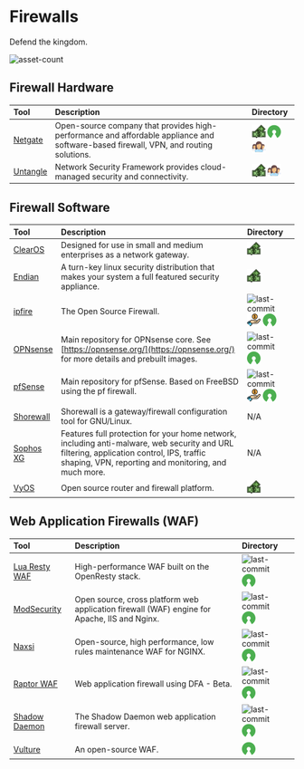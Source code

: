 # Firewalls

Defend the kingdom.

![asset-count](https://img.shields.io/badge/Tools%20%26%20Resources%20Available-15-3c85d4?style=for-the-badge)




## Firewall Hardware

| Tool | Description | Directory |
| :--- | :--- | :--- |
| [Netgate](https://shop.netgate.com/) | Open-source company that provides high-performance and affordable appliance and software-based firewall, VPN, and routing solutions. | ![paid-product](../icons/paid-product.png) ![opensource](../icons/opensource.png) ![register-profile](../icons/register-profile.png) |
| [Untangle](https://www.untangle.com/untangle-ng-firewall/appliances/) | Network Security Framework provides cloud-managed security and connectivity. | ![paid-product](../icons/paid-product.png) ![register-profile](../icons/register-profile.png) |


## Firewall Software

| Tool | Description | Directory |
| :--- | :--- | :--- |
| [ClearOS](https://github.com/pfsense/pfsense) | Designed for use in small and medium enterprises as a network gateway. | ![paid-product](../icons/paid-product.png)  |
| [Endian](https://sourceforge.net/projects/efw/) | A turn-key linux security distribution that makes your system a full featured security appliance.  | ![paid-product](../icons/paid-product.png)  |
| [ipfire](https://github.com/ipfire/ipfire-2.x) | The Open Source Firewall. | ![last-commit](https://img.shields.io/github/last-commit/ipfire/ipfire-2.x?color=3c85d4&style=flat-square) ![freemium-service](../icons/freemium-service.png) ![opensource](../icons/opensource.png) |
| [OPNsense](https://github.com/opnsense/core) | Main repository for OPNsense core. See [https://opnsense.org/](https://opnsense.org/) for more details and prebuilt images. | ![last-commit](https://img.shields.io/github/last-commit/opnsense/core?color=3c85d4&style=flat-square) ![opensource](../icons/opensource.png) |
| [pfSense](https://github.com/pfsense/pfsense) | Main repository for pfSense. Based on FreeBSD using the pf firewall. | ![last-commit](https://img.shields.io/github/last-commit/pfsense/pfsense?color=3c85d4&style=flat-square) ![freemium-service](../icons/freemium-service.png) ![opensource](../icons/opensource.png) |
| [Shorewall](https://shorewall.org/) | Shorewall is a gateway/firewall configuration tool for GNU/Linux. | N/A |
| [Sophos XG](https://www.sophos.com/en-us/products/free-tools/sophos-xg-firewall-home-edition.aspx) | Features full protection for your home network, including anti-malware, web security and URL filtering, application control, IPS, traffic shaping, VPN, reporting and monitoring, and much more. | N/A |
| [VyOS](https://vyos.io/subscriptions/software/) | Open source router and firewall platform. | ![paid-product](../icons/paid-product.png) |

## Web Application Firewalls (WAF)

| Tool | Description | Directory |
| :--- | :--- | :--- |
| [Lua Resty WAF](https://github.com/p0pr0ck5/lua-resty-waf) | High-performance WAF built on the OpenResty stack. | ![last-commit](https://img.shields.io/github/last-commit/p0pr0ck5/lua-resty-waf?color=3c85d4&style=flat-square) ![opensource](../icons/opensource.png) |
| [ModSecurity](https://github.com/SpiderLabs/ModSecurity) | Open source, cross platform web application firewall (WAF) engine for Apache, IIS and Nginx. | ![last-commit](https://img.shields.io/github/last-commit/SpiderLabs/ModSecurity?color=3c85d4&style=flat-square) ![opensource](../icons/opensource.png) |
| [Naxsi](https://github.com/nbs-system/naxsi) | Open-source, high performance, low rules maintenance WAF for NGINX. | ![last-commit](https://img.shields.io/github/last-commit/nbs-system/naxsi?color=3c85d4&style=flat-square) ![opensource](../icons/opensource.png) |
| [Raptor WAF](https://github.com/CoolerVoid/raptor_waf) | Web application firewall using DFA - Beta. | ![last-commit](https://img.shields.io/github/last-commit/CoolerVoid/raptor_waf?color=3c85d4&style=flat-square) ![opensource](../icons/opensource.png) |
| [Shadow Daemon](https://github.com/zecure/shadowd) | The Shadow Daemon web application firewall server. | ![last-commit](https://img.shields.io/github/last-commit/zecure/shadowd?color=3c85d4&style=flat-square) ![opensource](../icons/opensource.png) |
| [Vulture](https://www.vultureproject.org/) | An open-source WAF. | ![opensource](../icons/opensource.png) |

